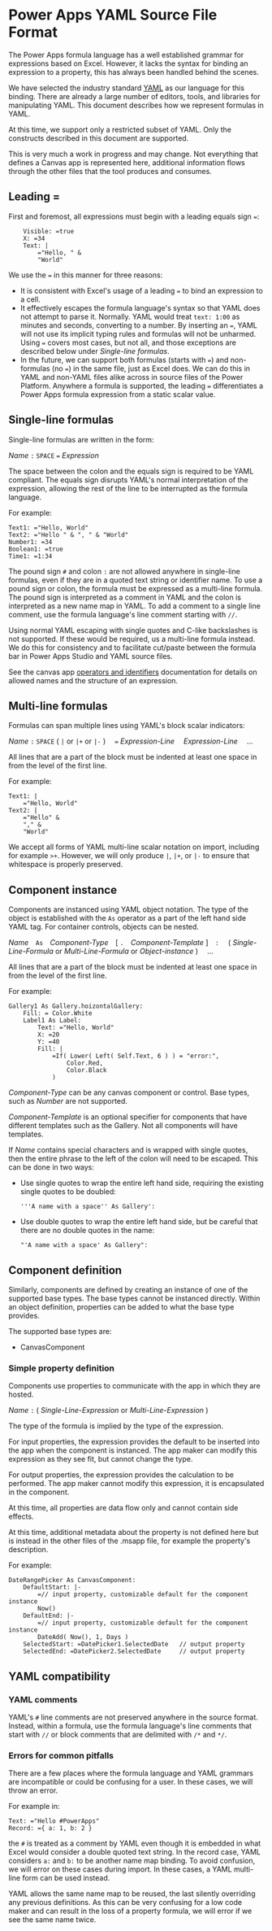 # Power Apps YAML Source File Format

The Power Apps formula language has a well established grammar for expressions based on Excel.  However, it lacks the syntax for binding an expression to a property, this has always been handled behind the scenes.

We have selected the industry standard [YAML](https://yaml.org/spec/1.2/spec.html) as our language for this binding.  There are already a large number of editors, tools, and libraries for manipulating YAML.  This document describes how we represent formulas in YAML.

At this time, we support only a restricted subset of YAML.  Only the constructs described in this document are supported.  

This is very much a work in progress and may change.  Not everything that defines a Canvas app is represented here, additional information flows through the other files that the tool produces and consumes.

## Leading =

First and foremost, all expressions must begin with a leading equals sign `=`:

```
	Visible: =true
	X: =34
	Text: |
		="Hello, " &
		"World"
```

We use the `=` in this manner for three reasons:
- It is consistent with Excel's usage of a leading `=` to bind an expression to a cell.
- It effectively escapes the formula language's syntax so that YAML does not attempt to parse it.  Normally. YAML would treat `text: 1:00` as minutes and seconds, converting to a number.  By inserting an `=`, YAML will not use its implicit typing rules and formulas will not be unharmed.  Using `=` covers most cases, but not all, and those exceptions are described below under *Single-line formulas*.
- In the future, we can support both formulas (starts with `=`) and non-formulas (no `=`) in the same file, just as Excel does.  We can do this in YAML and non-YAML files alike across in source files of the Power Platform.  Anywhere a formula is supported, the leading `=` differentiates a Power Apps formula expression from a static scalar value.

## Single-line formulas

Single-line formulas are written in the form:

*Name* `:` `SPACE` `=` *Expression*

The space between the colon and the equals sign is required to be YAML compliant.  The equals sign disrupts YAML's normal interpretation of the expression, allowing the rest of the line to be interrupted as the formula language. 

For example:

```
Text1: ="Hello, World"
Text2: ="Hello " & ", " & "World"
Number1: =34
Boolean1: =true
Time1: =1:34
```

The pound sign `#` and colon `:` are not allowed anywhere in single-line formulas, even if they are in a quoted text string or identifier name. To use a pound sign or colon, the formula must be expressed as a multi-line formula.  The pound sign is interpreted as a comment in YAML and the colon is interpreted as a new name map in YAML.  To add a comment to a single line comment, use the formula language's line comment starting with `//`.

Using normal YAML escaping with single quotes and C-like backslashes is not supported.  If these would be required, us a multi-line formula instead.  We do this for consistency and to facilitate cut/paste between the formula bar in Power Apps Studio and YAML source files.

See the canvas app [operators and identifiers](https://docs.microsoft.com/en-us/powerapps/maker/canvas-apps/functions/operators) documentation for details on allowed names and the structure of an expression.

## Multi-line formulas

Formulas can span multiple lines using YAML's block scalar indicators:  

*Name* `:` `SPACE` ( `|` or `|+` or `|-` )
&emsp;`=` *Expression-Line*
&emsp;*Expression-Line*
&emsp;...

All lines that are a part of the block must be indented at least one space in from the level of the first line.

For example:
```
Text1: |
    ="Hello, World"
Text2: |
    ="Hello" &
    "," &
    "World"
```

We accept all forms of YAML multi-line scalar notation on import, including for example `>+`.  However, we will only produce `|`, `|+`, or `|-` to ensure that whitespace is properly preserved.

## Component instance

Components are instanced using YAML object notation.  The type of the object is established with the `As` operator as a part of the left hand side YAML tag.  For container controls, objects can be nested.

*Name*&emsp;`As`&emsp;*Component-Type*&emsp;[ `.`&emsp;*Component-Template* ]&emsp;`:`
&emsp;( *Single-Line-Formula* or *Multi-Line-Formula* or *Object-instance* )
&emsp;...

All lines that are a part of the block must be indented at least one space in from the level of the first line.

For example:
```
Gallery1 As Gallery.hoizontalGallery:
    Fill: = Color.White
    Label1 As Label:
        Text: ="Hello, World"
        X: =20
        Y: =40
        Fill: |
            =If( Lower( Left( Self.Text, 6 ) ) = "error:",
                Color.Red,
                Color.Black
            ) 
```

*Component-Type* can be any canvas component or control.  Base types, such as *Number* are not supported.

*Component-Template* is an optional specifier for components that have different templates such as the Gallery.  Not all components will have templates.

If *Name* contains special characters and is wrapped with single quotes, then the entire phrase to the left of the colon will need to be escaped.  This can be done in two ways: 
- Use single quotes to wrap the entire left hand side, requiring the existing single quotes to be doubled:
    ```
    '''A name with a space'' As Gallery':
    ```
- Use double quotes to wrap the entire left hand side, but be careful that there are no double quotes in the name:
    ```
    "'A name with a space' As Gallery":
    ```

## Component definition

Similarly, components are defined by creating an instance of one of the supported base types.  The base types cannot be instanced directly.  Within an object definition, properties can be added to what the base type provides.

The supported base types are:
- CanvasComponent

### Simple property definition

Components use properties to communicate with the app in which they are hosted.

*Name* `:` ( *Single-Line-Expression* or *Multi-Line-Expression* )

The type of the formula is implied by the type of the expression.  

For input properties, the expression provides the default to be inserted into the app when the component is instanced.  The app maker can modify this expression as they see fit, but cannot change the type.

For output properties, the expression provides the calculation to be performed.  The app maker cannot modify this expression, it is encapsulated in the component. 

At this time, all properties are data flow only and cannot contain side effects.

At this time, additional metadata about the property is not defined here but is instead in the other files of the .msapp file, for example the property's description. 

For example:

```
DateRangePicker As CanvasComponent:
    DefaultStart: |-
		=// input property, customizable default for the component instance
		Now()                      
    DefaultEnd: |-
		=// input property, customizable default for the component instance
		DateAdd( Now(), 1, Days )    
    SelectedStart: =DatePicker1.SelectedDate   // output property
    SelectedEnd: =DatePicker2.SelectedDate     // output property
```

## YAML compatibility 

### YAML comments

YAML's `#` line comments are not preserved anywhere in the source format.  Instead, within a formula, use the formula language's line comments that start with `//` or block comments that are delimited with `/*` and `*/`.  

### Errors for common pitfalls

There are a few places where the formula language and YAML grammars are incompatible or could be confusing for a user.  In these cases, we will throw an error.  

For example in:
```
Text: ="Hello #PowerApps"
Record: ={ a: 1, b: 2 }
```
the `#` is treated as a comment by YAML even though it is embedded in what Excel would consider a double quoted text string.  In the record case, YAML considers `a:` and `b:` to be another name map binding.  To avoid confusion, we will error on these cases during import.  In these cases, a YAML multi-line form can be used instead.

YAML allows the same name map to be reused, the last silently overriding any previous definitions.  As this can be very confusing for a low code maker and can result in the loss of a property formula, we will error if we see the same name twice.
